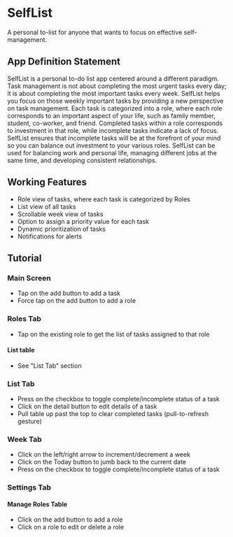 # SelfList

A personal to-list for anyone that wants to focus on effective self-management.

## App Definition Statement

SelfList is a personal to-do list app centered around a different paradigm. Task management is not about completing the most urgent tasks every day; it is about completing the most important tasks every week. SelfList helps you focus on those weekly important tasks by providing a new perspective on task management. Each task is categorized into a role, where each role corresponds to an important aspect of your life, such as family member, student, co-worker, and friend. Completed tasks within a role corresponds to investment in that role, while incomplete tasks indicate a lack of focus. SelfList ensures that incomplete tasks will be at the forefront of your mind so you can balance out investment to your various roles. SelfList can be used for balancing work and personal life, managing different jobs at the same time, and developing consistent relationships.

## Working Features

- Role view of tasks, where each task is categorized by Roles
- List view of all tasks
- Scrollable week view of tasks
- Option to assign a priority value for each task
- Dynamic prioritization of tasks
- Notifications for alerts

## Tutorial

### Main Screen

- Tap on the add button to add a task
- Force tap on the add button to add a role

### Roles Tab

- Tap on the existing role to get the list of tasks assigned to that role

#### List table

- See "List Tab" section

### List Tab

- Press on the checkbox to toggle complete/incomplete status of a task
- Click on the detail button to edit details of a task
- Pull table up past the top to clear completed tasks (pull-to-refresh gesture)

### Week Tab

- Click on the left/right arrow to increment/decrement a week
- Click on the Today button to jumb back to the current date
- Press on the checkbox to toggle complete/incomplete status of a task

### Settings Tab

#### Manage Roles Table

- Click on the add button to add a role
- Click on a role to edit or delete a role
